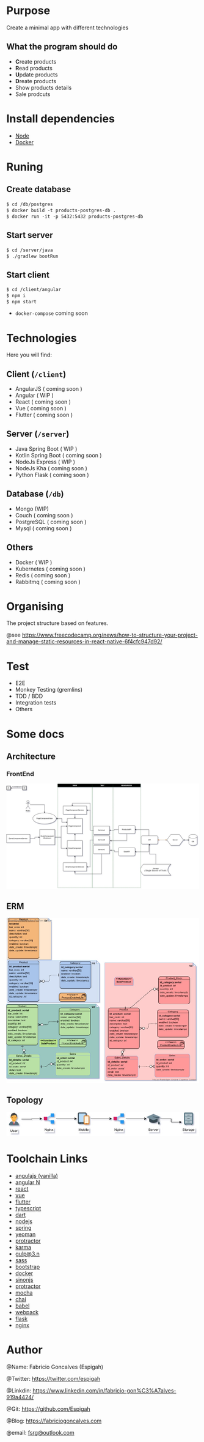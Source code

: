 # Purpose

Create a minimal app with different technologies

## What the program should do

* <strong>C</strong>reate products
* <strong>R</strong>ead products
* <strong>U</strong>pdate products
* <strong>D</strong>reate products
* Show products details
* Sale prodcuts


# Install dependencies

* [Node](https://nodejs.org/en/download/)
* [Docker](https://docs.docker.com/docker-for-windows/install/)

# Runing

## Create database

    $ cd /db/postgres
    $ docker build -t products-postgres-db .
    $ docker run -it -p 5432:5432 products-postgres-db

## Start server

    $ cd /server/java
    $ ./gradlew bootRun

## Start client

    $ cd /client/angular
    $ npm i
    $ npm start  

* `docker-compose` coming soon

# Technologies

Here you will find:


## Client (`/client`)

* AngularJS ( coming soon )
* Angular  ( WIP )
* React ( coming soon )
* Vue ( coming soon )
* Flutter ( coming soon )

## Server (`/server`)

* Java Spring Boot  ( WIP )
* Kotlin Spring Boot  ( coming soon )
* NodeJs Express ( WIP )
* NodeJs Kha ( coming soon )
* Python Flask  ( coming soon )

## Database (`/db`)

* Mongo (WIP)
* Couch ( coming soon )
* PostgreSQL ( coming soon )
* Mysql ( coming soon )

## Others 

* Docker ( WIP )
* Kubernetes ( coming soon )
* Redis  ( coming soon )
* Rabbitmq  ( coming soon )

# Organising

The project structure based on features.

@see https://www.freecodecamp.org/news/how-to-structure-your-project-and-manage-static-resources-in-react-native-6f4cfc947d92/

# Test

* E2E
* Monkey Testing (gremlins)
* TDD / BDD
* Integration tests 
* Others

# Some docs

## Architecture

### FrontEnd

![architecture](docs/Architecture.jpg)

## ERM

![erm](docs/Product.vpd.jpg)

## Topology

![topology](docs/Topology.jpg)


# Toolchain Links

- [angulajs (vanilla)](https://angularjs.org/)
- [angular N](https://angular.io/)
- [react](https://pt-br.reactjs.org/)
- [vue](https://vuejs.org/)
- [flutter](https://flutter.dev/)
- [typescript](https://www.typescriptlang.org/)
- [dart](https://dart.dev/)
- [nodejs](https://nodejs.org/en/)
- [spring](https://spring.io/projects/spring-boot)
- [yeoman](https://yeoman.io/)
- [protractor](http://www.protractortest.org/#/)
- [karma](https://karma-runner.github.io/latest/index.html)
- [gulp@3.n](https://gulpjs.com/)
- [sass](https://sass-lang.com/)
- [bootstrap](https://getbootstrap.com/docs/3.3/)
- [docker](https://www.docker.com/)
- [sinonjs](https://sinonjs.org/)
- [protractor](https://www.protractortest.org/#/)
- [mocha](https://mochajs.org/)
- [chai](https://www.chaijs.com/)
- [babel](https://babeljs.io/)
- [webpack](https://webpack.js.org/)
- [flask](https://palletsprojects.com/p/flask/)
- [nginx](https://www.nginx.com)


# Author

@Name: Fabricio Goncalves (Espigah)

@Twitter: https://twitter.com/espigah

@Linkdin: https://www.linkedin.com/in/fabricio-gon%C3%A7alves-919a4424/

@Git: https://github.com/Espigah

@Blog: https://fabriciogoncalves.com

@email: fsrg@outlook.com


